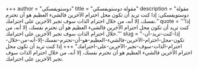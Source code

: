 +++
author = "دوستويفسكي"
title = "مقولة دوستويفسكي"
description = "مقولة دوستويفسكي: إذا كنت تريد أن تكون محل احترام الآخرين فالشيء العظيم هو أن تحترم نفسك، إلا أنه، من خلال احترام الذات سوف تجبر الآخرين على احترامك."
quote = '''إذا كنت تريد أن تكون محل احترام الآخرين فالشيء العظيم هو أن تحترم نفسك، إلا أنه، من خلال احترام الذات سوف تجبر الآخرين على احترامك.''' 
slug = "إذا-كنت-تريد-أن-تكون-محل-احترام-الآخرين-فالشيء-العظيم-هو-أن-تحترم-نفسك-إلا-أنه-من-خلال-احترام-الذات-سوف-تجبر-الآخرين-على-احترامك"
+++
إذا كنت تريد أن تكون محل احترام الآخرين فالشيء العظيم هو أن تحترم نفسك، إلا أنه، من خلال احترام الذات سوف تجبر الآخرين على احترامك.
